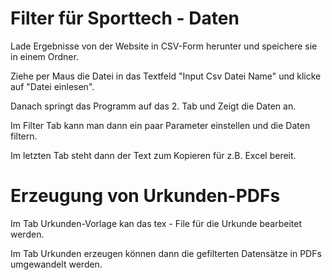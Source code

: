 ﻿# Filter für Sporttech - Daten

Lade Ergebnisse von der Website in CSV-Form herunter und speichere sie in einem Ordner.

Ziehe per Maus die Datei in das Textfeld "Input Csv Datei Name" und klicke auf "Datei einlesen".

Danach springt das Programm auf das 2. Tab und Zeigt die Daten an.

Im Filter Tab kann man dann ein paar Parameter einstellen und die Daten filtern.

Im letzten Tab steht dann der Text zum Kopieren für z.B. Excel bereit.

# Erzeugung von Urkunden-PDFs

Im Tab Urkunden-Vorlage kan das tex - File für die Urkunde bearbeitet werden.  

Im Tab Urkunden erzeugen können dann die gefilterten Datensätze in PDFs umgewandelt werden.
